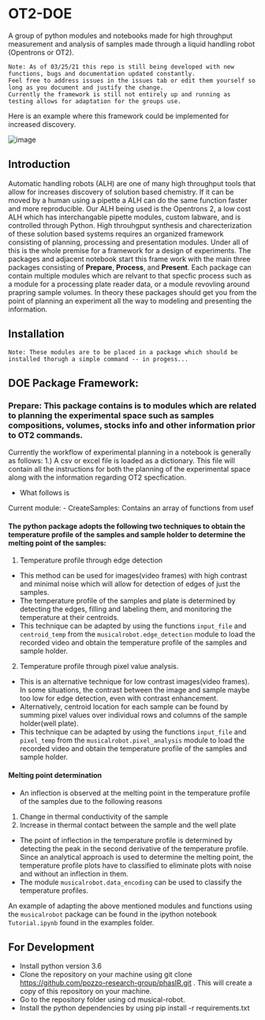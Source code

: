 # OT2-DOE
A group of python modules and notebooks made for high throughput measurement and analysis of samples made through a liquid handling robot (Opentrons or OT2). 

    Note: As of 03/25/21 this repo is still being developed with new functions, bugs and documentation updated constantly. 
    Feel free to address issues in the issues tab or edit them yourself so long as you document and justify the change. 
    Currently the framework is still not entirely up and running as testing allows for adaptation for the groups use. 

Here is an example where this framework could be implemented for increased discovery. 

![image](https://user-images.githubusercontent.com/52507997/112563961-91c33680-8d97-11eb-890d-1a637d8c0f24.png)


## Introduction
Automatic handling robots (ALH) are one of many high throughput tools that allow for increases discovery of solution based chemistry. If it can be moved by a human using a pipette a ALH can do the same function faster and more reproducible. Our ALH being used is the Opentrons 2, a low cost ALH which has interchangable pipette modules, custom labware, and is controlled through Python. High throuhgput synthesis and charecterization of these solution based systems requires an organized framework consisting of planning, processing and presentation modules. Under all of this is the whole premise for a framework for a design of experiments. The packages and adjacent notebook start this frame work with the main three packages consisting of **Prepare**, **Process**, and **Present**. Each package can contain multiple modules which are relvant to that specfic process such as a module for a processing plate reader data, or a module revovling around prapring sample volumes. In theory these packages should get you from the point of planning an experiment all the way to modeling and presenting the information. 

## Installation
    Note: These modules are to be placed in a package which should be installed thorugh a simple command -- in progess...

## DOE Package Framework:

### Prepare: This package contains is to modules which are related to planning the experimental space such as samples compositions, volumes, stocks info and other information prior to OT2 commands. 

Currently the workflow of experimental planning in a notebook is generally as follows:
	1.) A csv or excel file is loaded as a dictionary. This file will contain all the instructions for both the planning of the experimental space along with the information regarding OT2 specfication. 
	    
- What follows is 


Current module: 
	- CreateSamples: Contains an array of functions from usef




#### The python package adopts the following two techniques to obtain the temperature profile of the samples and sample holder to determine the melting point of the samples:

1. Temperature profile through edge detection

* This method can be used for images(video frames) with high contrast and minimal noise which will allow for detection of edges of just the samples.
* The temperature profile of the samples and plate is determined by detecting the edges, filling and labeling them, and monitoring the temperature at their centroids.
* This technique can be adapted by using the functions `input_file` and `centroid_temp` from the `musicalrobot.edge_detection` module to load the recorded video and obtain the temperature profile of the samples and sample holder.

2. Temperature profile through pixel value analysis.

* This is an alternative technique for low contrast images(video frames). In some situations, the contrast between the image and sample maybe too low for edge detection, even with contrast enhancement.
* Alternatively, centroid location for each sample can be found by summing pixel values over individual rows and columns of the sample holder(well plate).
* This technique can be adapted by using the functions `input_file` and `pixel_temp` from the `musicalrobot.pixel_analysis` module to load the recorded video and obtain the temperature profile of the samples and sample holder.

#### Melting point determination

* An inflection is observed at the melting point in the temperature profile of the samples due to the following reasons
1. Change in thermal conductivity of the sample
2. Increase in thermal contact between the sample and the well plate
* The point of inflection in the temperature profile is determined by detecting the peak in the second derivative of the temperature profile. Since an analytical approach is used to determine the melting point, the temperature profile plots have to classified to eliminate plots with noise and without an inflection in them.
* The module `musicalrobot.data_encoding` can be used to classify the temperature profiles.

An example of adapting the above mentioned modules and functions using the `musicalrobot` package can be found in the ipython notebook `Tutorial.ipynb` found in the examples folder.

## For Development
* Install python version 3.6
* Clone the repository on your machine using git clone https://github.com/pozzo-research-group/phasIR.git . This will create a copy of this repository on your machine.
* Go to the repository folder using cd musical-robot.
* Install the python dependencies by using pip install -r requirements.txt
